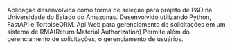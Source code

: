 Aplicação desenvolvida como forma de seleção para projeto de P&D na Universidade do Estado do Amazonas.
Desenvolvido utilizando Python, FastAPI e TortoiseORM.
Api Web para gerenciamento de solicitações em um sistema de RMA(Return Material Authorization)
Permite além do gerenciamento de solicitações, o gerenciamento de usuários.
